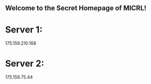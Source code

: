 ## Welcome to the Secret Homepage of MICRL!
# Server 1:
175.159.210.168
# Server 2:
175.159.75.44







